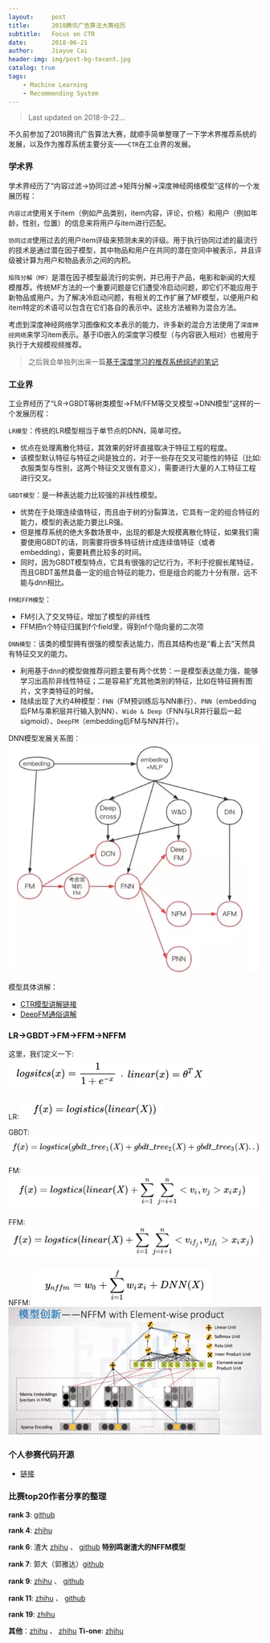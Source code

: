 ```yaml
---
layout:     post
title:      2018腾讯广告算法大赛经历
subtitle:   Focus on CTR
date:       2018-06-21
author:     Jiayue Cai
header-img: img/post-bg-tecent.jpg
catalog: true
tags:
    - Machine Learning
    - Recommending System
---
```



> Last updated on 2018-9-22... 

不久前参加了2018腾讯广告算法大赛，就顺手简单整理了一下学术界推荐系统的发展，以及作为推荐系统主要分支——`CTR`在工业界的发展。

### 学术界 

学术界经历了“内容过滤->协同过滤->矩阵分解->深度神经网络模型”这样的一个发展历程：

`内容过滤`使用关于item（例如产品类别，item内容，评论，价格）和用户（例如年龄，性别，位置）的信息来将用户与item进行匹配。

`协同过滤`使用过去的用户item评级来预测未来的评级。用于执行协同过滤的最流行的技术是通过潜在因子模型，其中物品和用户在共同的潜在空间中被表示，并且评级被计算为用户和物品表示之间的内积。

`矩阵分解（MF）`是潜在因子模型最流行的实例，并已用于产品，电影和新闻的大规模推荐。传统MF方法的一个重要问题是它们遭受冷启动问题，即它们不能应用于新物品或用户。为了解决冷启动问题，有相关的工作扩展了MF模型，以便用户和item特定的术语可以包含在它们各自的表示中。这些方法被称为混合方法。

考虑到深度神经网络学习图像和文本表示的能力，许多新的混合方法使用了`深度神经网络`来学习item表示。基于ID嵌入的深度学习模型（与内容嵌入相对）也被用于执行于大规模视频推荐。

> 之后我会单独列出来一篇[基于深度学习的推荐系统综述的笔记](https://coladrill.github.io/2018/08/08/%E5%9F%BA%E4%BA%8E%E6%B7%B1%E5%BA%A6%E5%AD%A6%E4%B9%A0%E7%9A%84%E6%8E%A8%E8%8D%90%E7%B3%BB%E7%BB%9F%E7%BB%BC%E8%BF%B0/)

### 工业界

工业界经历了“LR->GBDT等树类模型->FM/FFM等交叉模型->DNN模型”这样的一个发展历程：

`LR模型`：传统的LR模型相当于单节点的DNN，简单可控。
- 优点在处理离散化特征，其效果的好坏直接取决于特征工程的程度。
- 该模型默认特征与特征之间是独立的，对于一些存在交叉可能性的特征（比如: 衣服类型与性别，这两个特征交叉很有意义），需要进行大量的人工特征工程进行交叉。

`GBDT模型`：是一种表达能力比较强的非线性模型。
- 优势在于处理连续值特征，而且由于树的分裂算法，它具有一定的组合特征的能力，模型的表达能力要比LR强。
- 但是推荐系统的绝大多数场景中，出现的都是大规模离散化特征，如果我们需要使用GBDT的话，则需要将很多特征统计成连续值特征（或者embedding），需要耗费比较多的时间。
- 同时，因为GBDT模型特点，它具有很强的记忆行为，不利于挖掘长尾特征，而且GBDT虽然具备一定的组合特征的能力，但是组合的能力十分有限，远不能与dnn相比。

`FM和FFM模型`：
- FM引入了交叉特征，增加了模型的非线性
- FFM把n个特征归属到f个field里，得到nf个隐向量的二次项

`DNN模型`：该类的模型拥有很强的模型表达能力，而且其结构也是“看上去”天然具有特征交叉的能力。
- 利用基于dnn的模型做推荐问题主要有两个优势：一是模型表达能力强，能够学习出高阶非线性特征；二是容易扩充其他类别的特征，比如在特征拥有图片，文字类特征的时候。
- 陆续出现了大约4种模型：`FNN`（FM预训练后与NN串行）、`PNN`（embedding后FM与乘积层并行输入到NN）、`Wide & Deep`（FNN与LR并行最后一起sigmoid）、`DeepFM`（embedding后FM与NN并行）。

DNN模型发展关系图：
![](/img/post/20180621/1.png)

模型具体讲解：
- [CTR模型讲解链接](https://mp.weixin.qq.com/s?__biz=MzIwMTc4ODE0Mw==&mid=2247490455&idx=2&sn=591ba0ca8dd660ce956ec737a6a277e4&chksm=96e9c417a19e4d0157c77446a727af0bdf27005ae8acfb7f89300f3ec6d56f3493e6984a5d01&mpshare=1&scene=23&srcid=071960wJ6bOpflL1O9ypGbqx#rd)
- [DeepFM通俗讲解](https://cloud.tencent.com/developer/article/1450677)

### LR->GBDT->FM->FFM->NFFM
  
这里，我们定义一下:
![](/img/post/20180621/2.png)

LR:
![](/img/post/20180621/3.png)

GBDT:
![](/img/post/20180621/4.png)

FM:
![](/img/post/20180621/5.png)

FFM:
![](/img/post/20180621/6.png)

NFFM:
![](/img/post/20180621/7.png)
![](/img/post/20180621/8.png)

### 个人参赛代码开源

- [链接](https://github.com/ColaDrill/tx_competition)

### 比赛top20作者分享的整理

**rank 3**: [github](https://github.com/DiligentPanda/Tencent_Ads_Algo_2018)

**rank 4**: [zhihu](https://zhuanlan.zhihu.com/p/42089584)

**rank 6**: 渣大 [zhihu](https://zhuanlan.zhihu.com/p/38443751) 、 [github](https://github.com/nzc/tencent-contest) **特别鸣谢渣大的NFFM模型**

**rank 7**: 郭大（郭雅达）[github](https://github.com/guoday/Tencent2018_Lookalike_Rank7th)

**rank 9**:  [zhihu](https://zhuanlan.zhihu.com/p/38499275) 、 [github](https://github.com/ouwenjie03/tencent-ad-game)

**rank 11**: [zhihu](https://zhuanlan.zhihu.com/p/38034501) 、 [github](https://github.com/liupengsay/2018-Tencent-social-advertising-algorithm-contest/tree/master/%E5%84%BF%E9%A1%BB%E6%88%90%E5%90%8D%E9%85%92%E9%A1%BB%E9%86%89_v2)

**rank 19**: [zhihu](https://zhuanlan.zhihu.com/p/38628579)

**其他**：[zhihu](https://zhuanlan.zhihu.com/p/38258913) 、 [zhihu](https://zhuanlan.zhihu.com/p/40479648)
**Ti-one**: [zhihu](https://zhuanlan.zhihu.com/p/39486410)


